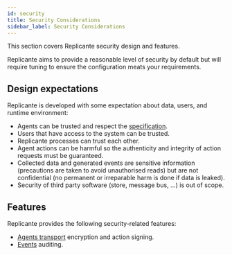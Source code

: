 ```yaml
---
id: security
title: Security Considerations
sidebar_label: Security Considerations
---
```


This section covers Replicante security design and features.

Replicante aims to provide a reasonable level of security by default but will require tuning
to ensure the configuration meats your requirements.


## Design expectations
Replicante is developed with some expectation about data, users, and runtime environment:

  * Agents can be trusted and respect the [specification](https://www.replicante.io/docs/specs/).
  * Users that have access to the system can be trusted.
  * Replicante processes can trust each other.
  * Agent actions can be harmful so the authenticity and integrity of action requests must be guaranteed.
  * Collected data and generated events are sensitive information (precautions are taken to avoid
    unauthorised reads) but are not confidential (no permanent or irreparable harm is done if data
    is leaked).
  * Security of third party software (store, message bus, ...) is out of scope.


## Features
Replicante provides the following security-related features:

  * [Agents transport](security-transport.md) encryption and action signing.
  * [Events](features-events.md#stream-subscription) auditing.
